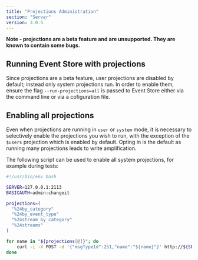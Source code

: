 ```yaml
---
title: "Projections Administration"
section: "Server"
version: 3.0.5
---
```


**Note - projections are a beta feature and are unsupported. They are known to contain some bugs.**

## Running Event Store with projections

Since projections are a beta feature, user projections are disabled by default; instead only system projections run. In order to enable them, ensure the flag `--run-projections=all` is passed to Event Store either via the command line or via a cofiguration file.

## Enabling all projections

Even when projections are running in `user` or `system` mode, it is necessary to selectively enable the projections you wish to run, with the exception of the `$users` projection which is enabled by default. Opting in is the default as running many projections leads to write amplification.

The following script can be used to enable all system projections, for example during tests:

```bash
#!/usr/bin/env bash

SERVER=127.0.0.1:2113
BASICAUTH=admin:changeit

projections=(
  "%24by_category"
  "%24by_event_type"
  "%24stream_by_category"
  "%24streams"
)

for name in "${projections[@]}"; do
    curl -i -X POST -d '{"msgTypeId":251,"name":"${name}"}' http://${SERVER}/projection/${name}/command/enable -u ${BASICAUTH}
done
```
